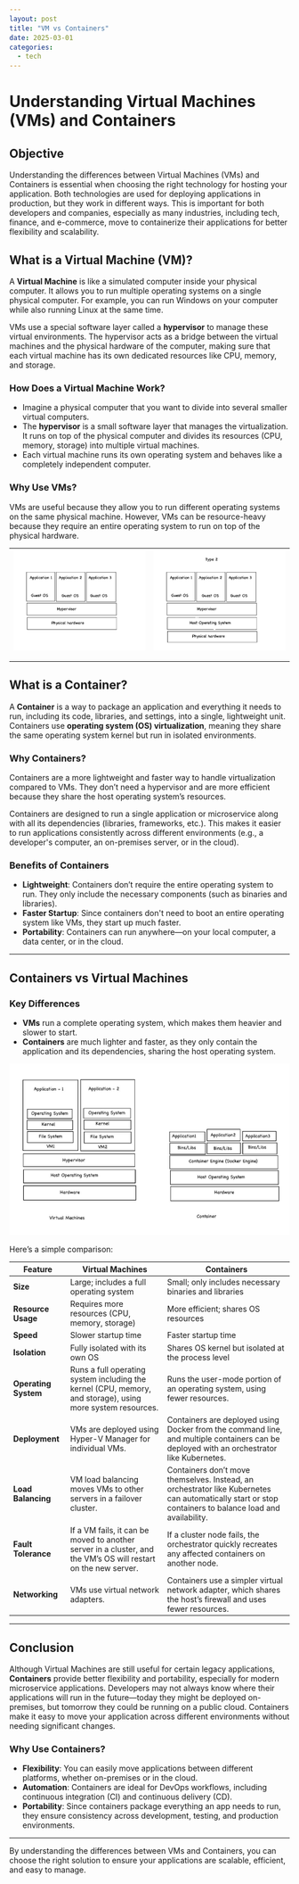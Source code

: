 ```yaml
---
layout: post
title: "VM vs Containers"
date: 2025-03-01
categories: 
  - tech
---
```


# Understanding Virtual Machines (VMs) and Containers

## Objective

Understanding the differences between Virtual Machines (VMs) and Containers is essential when choosing the right technology for hosting your application. Both technologies are used for deploying applications in production, but they work in different ways. This is important for both developers and companies, especially as many industries, including tech, finance, and e-commerce, move to containerize their applications for better flexibility and scalability.

## What is a Virtual Machine (VM)?

A **Virtual Machine** is like a simulated computer inside your physical computer. It allows you to run multiple operating systems on a single physical computer. For example, you can run Windows on your computer while also running Linux at the same time. 

VMs use a special software layer called a **hypervisor** to manage these virtual environments. The hypervisor acts as a bridge between the virtual machines and the physical hardware of the computer, making sure that each virtual machine has its own dedicated resources like CPU, memory, and storage.

### How Does a Virtual Machine Work?

- Imagine a physical computer that you want to divide into several smaller virtual computers.
- The **hypervisor** is a small software layer that manages the virtualization. It runs on top of the physical computer and divides its resources (CPU, memory, storage) into multiple virtual machines.
- Each virtual machine runs its own operating system and behaves like a completely independent computer.

### Why Use VMs?

VMs are useful because they allow you to run different operating systems on the same physical machine. However, VMs can be resource-heavy because they require an entire operating system to run on top of the physical hardware.

| ![Type-1 Hypervisor](../assets/hypervisor_type1.png) | ![Type-2 Hypervisor](../assets/hypervisor_type2.png) |
|------------------------------------------------------|------------------------------------------------------|

---

## What is a Container?

A **Container** is a way to package an application and everything it needs to run, including its code, libraries, and settings, into a single, lightweight unit. Containers use **operating system (OS) virtualization**, meaning they share the same operating system kernel but run in isolated environments.

### Why Containers?

Containers are a more lightweight and faster way to handle virtualization compared to VMs. They don’t need a hypervisor and are more efficient because they share the host operating system’s resources.

Containers are designed to run a single application or microservice along with all its dependencies (libraries, frameworks, etc.). This makes it easier to run applications consistently across different environments (e.g., a developer's computer, an on-premises server, or in the cloud).

### Benefits of Containers

- **Lightweight**: Containers don’t require the entire operating system to run. They only include the necessary components (such as binaries and libraries).
- **Faster Startup**: Since containers don't need to boot an entire operating system like VMs, they start up much faster.
- **Portability**: Containers can run anywhere—on your local computer, a data center, or in the cloud.

---

## Containers vs Virtual Machines

### Key Differences

- **VMs** run a complete operating system, which makes them heavier and slower to start.
- **Containers** are much lighter and faster, as they only contain the application and its dependencies, sharing the host operating system.

![VM vs Container](../assets/vm_vs_container.png)

Here’s a simple comparison:

| **Feature**                      | **Virtual Machines**                             | **Containers**                              |
|------------------------------|--------------------------------------------------|---------------------------------------------|
| **Size**                      | Large; includes a full operating system          | Small; only includes necessary binaries and libraries |
| **Resource Usage**            | Requires more resources (CPU, memory, storage)   | More efficient; shares OS resources         |
| **Speed**                     | Slower startup time                             | Faster startup time                        |
| **Isolation**                 | Fully isolated with its own OS                  | Shares OS kernel but isolated at the process level |
| **Operating System**            | Runs a full operating system including the kernel (CPU, memory, and storage), using more system resources. | Runs the user-mode portion of an operating system, using fewer resources.  |
| **Deployment**                  | VMs are deployed using Hyper-V Manager for individual VMs. | Containers are deployed using Docker from the command line, and multiple containers can be deployed with an orchestrator like Kubernetes. |
| **Load Balancing**              | VM load balancing moves VMs to other servers in a failover cluster. | Containers don’t move themselves. Instead, an orchestrator like Kubernetes can automatically start or stop containers to balance load and availability.  |
| **Fault Tolerance**             | If a VM fails, it can be moved to another server in a cluster, and the VM’s OS will restart on the new server. | If a cluster node fails, the orchestrator quickly recreates any affected containers on another node. |
| **Networking**                  | VMs use virtual network adapters. | Containers use a simpler virtual network adapter, which shares the host’s firewall and uses fewer resources. |


---

## Conclusion

Although Virtual Machines are still useful for certain legacy applications, **Containers** provide better flexibility and portability, especially for modern microservice applications. Developers may not always know where their applications will run in the future—today they might be deployed on-premises, but tomorrow they could be running on a public cloud. Containers make it easy to move your application across different environments without needing significant changes.

### Why Use Containers?

- **Flexibility**: You can easily move applications between different platforms, whether on-premises or in the cloud.
- **Automation**: Containers are ideal for DevOps workflows, including continuous integration (CI) and continuous delivery (CD).
- **Portability**: Since containers package everything an app needs to run, they ensure consistency across development, testing, and production environments.

---

By understanding the differences between VMs and Containers, you can choose the right solution to ensure your applications are scalable, efficient, and easy to manage.

